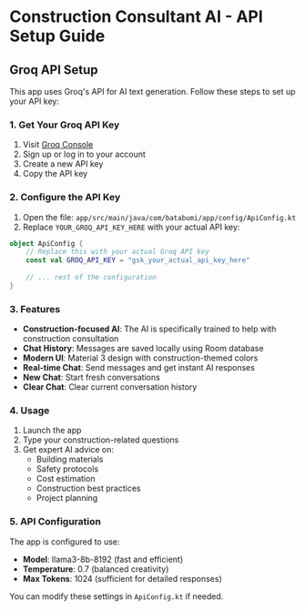 # Construction Consultant AI - API Setup Guide

## Groq API Setup

This app uses Groq's API for AI text generation. Follow these steps to set up your API key:

### 1. Get Your Groq API Key

1. Visit [Groq Console](https://console.groq.com/keys)
2. Sign up or log in to your account
3. Create a new API key
4. Copy the API key

### 2. Configure the API Key

1. Open the file: `app/src/main/java/com/batabumi/app/config/ApiConfig.kt`
2. Replace `YOUR_GROQ_API_KEY_HERE` with your actual API key:

```kotlin
object ApiConfig {
    // Replace this with your actual Groq API key
    const val GROQ_API_KEY = "gsk_your_actual_api_key_here"
    
    // ... rest of the configuration
}
```

### 3. Features

- **Construction-focused AI**: The AI is specifically trained to help with construction consultation
- **Chat History**: Messages are saved locally using Room database
- **Modern UI**: Material 3 design with construction-themed colors
- **Real-time Chat**: Send messages and get instant AI responses
- **New Chat**: Start fresh conversations
- **Clear Chat**: Clear current conversation history

### 4. Usage

1. Launch the app
2. Type your construction-related questions
3. Get expert AI advice on:
   - Building materials
   - Safety protocols
   - Cost estimation
   - Construction best practices
   - Project planning

### 5. API Configuration

The app is configured to use:
- **Model**: llama3-8b-8192 (fast and efficient)
- **Temperature**: 0.7 (balanced creativity)
- **Max Tokens**: 1024 (sufficient for detailed responses)

You can modify these settings in `ApiConfig.kt` if needed.
